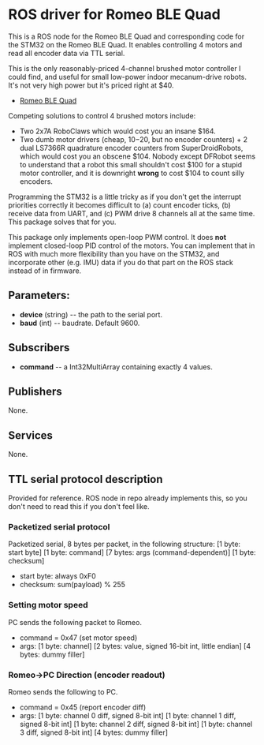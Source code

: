 # ROS driver for Romeo BLE Quad

This is a ROS node for the Romeo BLE Quad and corresponding code for the STM32 on the Romeo BLE Quad.
It enables controlling 4 motors and read all encoder data via TTL serial.

This is the only reasonably-priced 4-channel brushed motor controller I could find, and useful for small low-power indoor mecanum-drive robots. It's not very high power but it's priced right at $40. 
* [Romeo BLE Quad](https://www.dfrobot.com/product-1563.html)

Competing solutions to control 4 brushed motors include:
* Two 2x7A RoboClaws which would cost you an insane $164.
* Two dumb motor drivers (cheap, $10-$20, but no encoder counters) + 2 dual LS7366R quadrature encoder counters from SuperDroidRobots, which would cost you an obscene $104.
Nobody except DFRobot seems to understand that a robot this small shouldn't cost $100 for a stupid motor controller, and it is downright **wrong** to cost $104 to count silly encoders.

Programming the STM32 is a little tricky as if you don't get the interrupt priorities correctly it becomes difficult to (a) count encoder ticks, (b) receive data from UART, and (c) PWM drive 8 channels all at the same time. This package solves that for you.

This package only implements open-loop PWM control. It does **not** implement closed-loop PID control of the motors. You can implement that in ROS with much more flexibility than you have on the STM32, and incorporate other (e.g. IMU) data if you do that part on the ROS stack instead of in firmware.

## Parameters:

* **device** (string) -- the path to the serial port.
* **baud** (int) -- baudrate. Default 9600.

## Subscribers
* **command** -- a Int32MultiArray containing exactly 4 values.

## Publishers
None.

## Services
None.

## TTL serial protocol description
Provided for reference. ROS node in repo already implements this, so you don't need to read this if you don't feel like.

### Packetized serial protocol
Packetized serial, 8 bytes per packet, in the following structure:
[1 byte: start byte] [1 byte: command] [7 bytes: args (command-dependent)] [1 byte: checksum]
* start byte: always 0xF0
* checksum: sum(payload) % 255

### Setting motor speed
PC sends the following packet to Romeo.
* command = 0x47 (set motor speed)
* args: [1 byte: channel] [2 bytes: value, signed 16-bit int, little endian] [4 bytes: dummy filler]

### Romeo->PC Direction (encoder readout)
Romeo sends the following to PC.
* command = 0x45 (report encoder diff)
* args: [1 byte: channel 0 diff, signed 8-bit int] [1 byte: channel 1 diff, signed 8-bit int] [1 byte: channel 2 diff, signed 8-bit int] [1 byte: channel 3 diff, signed 8-bit int] [4 bytes: dummy filler]
